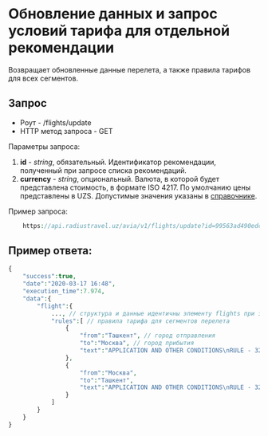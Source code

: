 Обновление данных и запрос условий тарифа для отдельной рекомендации
====================================================================

Возвращает обновленные данные перелета, а также правила тарифов для всех сегментов.

Запрос
------

* Роут - /flights/update
* HTTP метод запроса - GET

Параметры запроса:

1. **id** - *string*, обязательный. Идентификатор рекомендации, полученный при запросе списка рекомендаций.
2. **currency** - *string*, опциональный. Валюта, в которой будет представлена стоимость, в формате ISO 4217. По умолчанию цены представлены в UZS. Допустимые значения указаны в [справочнике](guide.md).

Пример запроса:

```php
    https://api.radiustravel.uz/avia/v1/flights/update?id=99563ad490edc64ef6f0ca0800d36187&token=klmnPYz52MUJPH1ZsPXw
```

Пример ответа:
--------------

```php
{
    "success":true,
    "date":"2020-03-17 16:48",
    "execution_time":7.974,
    "data":{
        "flight":{
            ..., // структура и данные идентичны элементу flights при запросе списка рекомендаций
            "rules":[ // правила тарифа для сегментов перелета
                {
                    "from":"Ташкент", // город отправления
                    "to":"Москва", // город прибытия
                    "text":"APPLICATION AND OTHER CONDITIONS\nRULE - 327/ES01 ..." // текст правил тарифа
                },
                {
                    "from":"Москва",
                    "to":"Ташкент",
                    "text":"APPLICATION AND OTHER CONDITIONS\nRULE - 327/ES01 ..."
                }
            ]
        }
    }
}
```